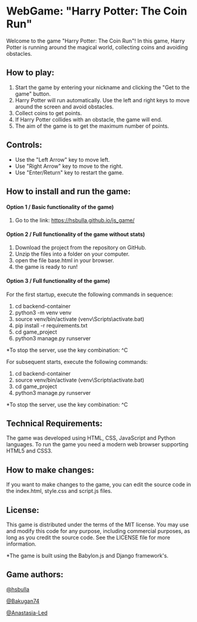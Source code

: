 # WebGame: "Harry Potter: The Coin Run"
Welcome to the game "Harry Potter: The Coin Run"! In this game, Harry Potter is running around the magical world, collecting coins and avoiding obstacles.

## How to play:
1. Start the game by entering your nickname and clicking the "Get to the game" button.
2. Harry Potter will run automatically. Use the left and right keys to move around the screen and avoid obstacles.
3. Collect coins to get points.
4. If Harry Potter collides with an obstacle, the game will end.
5. The aim of the game is to get the maximum number of points.

## Controls:
* Use the "Left Arrow" key to move left.
* Use "Right Arrow" key to move to the right.
* Use "Enter/Return" key to restart the game.

## How to install and run the game:

#### Option 1 / Basic functionality of the game)
1. Go to the link: https://hsbulla.github.io/js_game/

#### Option 2 / Full functionality of the game without stats)
1. Download the project from the repository on GitHub.
2. Unzip the files into a folder on your computer.
3. open the file base.html in your browser.
4. the game is ready to run!

#### Option 3 / Full functionality of the game)

For the first startup, execute the following commands in sequence:
1. cd backend-container
2. python3 -m venv venv
3. source venv/bin/activate (venv\Scripts\activate.bat)
4. pip install -r requirements.txt
5. cd game_project
6. python3 manage.py runserver

*To stop the server, use the key combination: ^C

For subsequent starts, execute the following commands:
1. cd backend-container
2. source venv/bin/activate (venv\Scripts\activate.bat)
3. cd game_project
4. python3 manage.py runserver

*To stop the server, use the key combination: ^C

## Technical Requirements:
The game was developed using HTML, CSS, JavaScript and Python languages. To run the game you need a modern web browser supporting HTML5 and CSS3.

## How to make changes:
If you want to make changes to the game, you can edit the source code in the index.html, style.css and script.js files. 

## License:
This game is distributed under the terms of the MIT license. You may use and modify this code for any purpose, including commercial purposes, as long as you credit the source code. See the LICENSE file for more information.

*The game is built using the Babylon.js and Django framework's.

## Game authors:
[@hsbulla](https://github.com/hsbulla)

[@Bakugan74](https://github.com/Bakugan74)

[@Anastasia-Led](https://github.com/Anastasia-Led)
